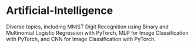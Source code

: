 # Artificial-Intelligence

Diverse topics, including MNIST Digit Recognition using Binary and Multinomial Logistic Regression with PyTorch, MLP for Image Classification with PyTorch, and CNN for Image Classification with PyTorch.
